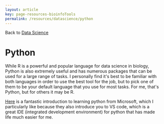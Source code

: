 ```yaml
---
layout: article
key: page-resources-bioinfoTools
permalink: /resources/datascience/python
---
```


Back to [Data Science](/resources/datascience)

# Python

While R is a powerful and popular language for data science in biology, Python is also extremely useful and has numerous packages that can be used for a large range of tasks. I personally find it's best to be familiar with both languages in order to use the best tool for the job, but to pick one of them to be your default language that you use for most tasks. For me, that's Python, but for others it may be R.

[Here](https://learn.microsoft.com/en-us/training/paths/beginner-python/) is a fantastic introduction to learning python from Microsoft, which I particularly like because they also introduce you to VS code, which is a great IDE (integrated development environment) for python that has made life much easier for me.


